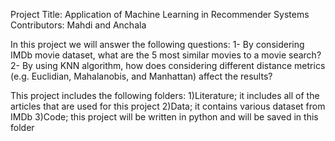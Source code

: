 Project Title: Application of Machine Learning in Recommender Systems
Contributors: Mahdi and Anchala  

In this project we will answer the following questions:
1-	By considering IMDb movie dataset, what are the 5 most similar movies to a movie search?
2-	By using KNN algorithm, how does considering different distance metrics (e.g. Euclidian, Mahalanobis, and Manhattan) affect the results? 


This project includes the following folders:
1)Literature; it includes all of the articles that are used for this project
2)Data; it contains various dataset from IMDb 
3)Code; this project will be written in python and will be saved in this folder



